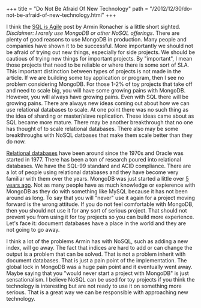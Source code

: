 +++
title = "Do Not Be Afraid Of New Technology"
path = "/2012/12/30/do-not-be-afraid-of-new-technology.html"
+++

I think the [SQL is Agile](http://lucumr.pocoo.org/2012/12/29/sql-is-agile/) post by Armin Ronacher is a little short sighted. _Disclaimer: I rarely use MongoDB or other NoSQL offerings_. There are plenty of good reasons to use MongoDB in production. Many people and companies have shown it to be successful. More importantly we should not be afraid of trying out new things, especially for side projects. We should be cautious of trying new things for important projects. By "important", I mean those projects that need to be reliable or where there is some sort of SLA. This important distinction between types of projects is not made in the article. If we are building some toy application or program, then I see no problem considering MongoDB. For those 1-2% of toy projects that take off and need to scale big, you will have some growing pains with MongoDB. However, you will always have growing pains. Even with SQL there will be growing pains. There are always new ideas coming out about how we can use relational databases to scale. At one point there was no such thing as the idea of sharding or master/slave replication. These ideas came about as SQL became more mature. There may be another breakthrough that no one has thought of to scale relational databases. There also may be some breakthroughs with NoSQL datbases that make them scale better than they do now.

[Relational databases](http://en.wikipedia.org/wiki/Relational_database) have been around since the 1970s and Oracle was started in 1977. There has been a ton of research poured into relational databases. We have the SQL-99 standard and ACID compliance. There are a lot of people using relational databases and they have become very familiar with them over the years. MongoDB was just started a little over [5 years ago](http://en.wikipedia.org/wiki/MongoDB#History). Not as many people have as much knowledge or expierence with MongoDB as they do with something like MySQL because it has not been around as long. To say that you will "never" use it again for a project moving forward is the wrong attitude. If you do not feel comfortable with MongoDB, then you should not use it for any sort of serious project. That should not prevent you from using it for toy projects so you can build more experience. Let's face it: document databases have a place in the world and they are not going to go away.

I think a lot of the problems Armin has with NoSQL, such as adding a new index, will go away. The fact that indices are hard to add or can change the output is a problem that can be solved. That is not a problem inherit with document databases. That is just a pain point of the implementation. The global lock in MongoDB was a huge pain point and it eventually went away. Maybe saying that you "would never start a project with MongoDB" is just sensationalism. I believe NoSQL can be used for toy projects if you think the technology is interesting but are not ready to use it on something more serious. That is a great way we can be responsible with approaching new technology. 
